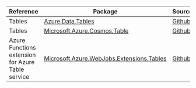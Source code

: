| Reference | Package | Source |
|---|---|---|
|Tables|[Azure.Data.Tables](https://www.nuget.org/packages/Azure.Data.Tables)|[Github](https://github.com/Azure/azure-sdk-for-net/blob/main/sdk/tables/Azure.Data.Tables)|
|Tables|[Microsoft.Azure.Cosmos.Table](https://www.nuget.org/packages/Microsoft.Azure.Cosmos.Table)|[Github](https://github.com/Azure/azure-sdk-for-net)|
|Azure Functions extension for Azure Table service|[Microsoft.Azure.WebJobs.Extensions.Tables](https://www.nuget.org/packages/Microsoft.Azure.WebJobs.Extensions.Tables)|[Github](https://github.com/Azure/azure-sdk-for-net/blob/main/sdk/tables/Microsoft.Azure.WebJobs.Extensions.Tables)|
